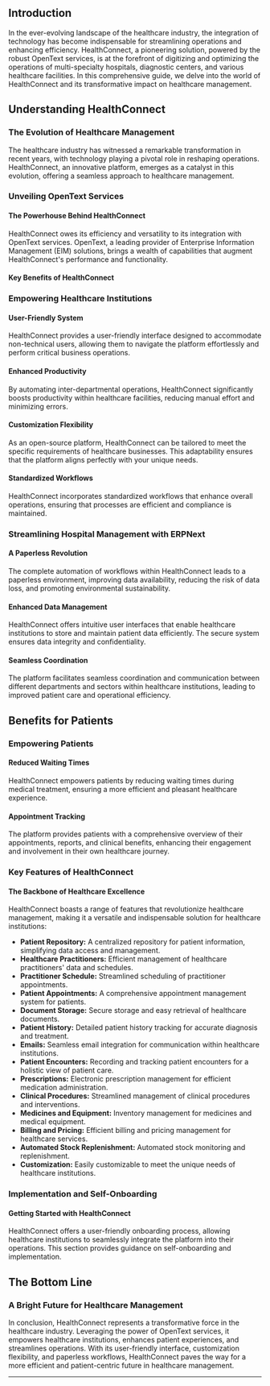 ## Introduction

In the ever-evolving landscape of the healthcare industry, the integration of technology has become indispensable for streamlining operations and enhancing efficiency. HealthConnect, a pioneering solution, powered by the robust OpenText services, is at the forefront of digitizing and optimizing the operations of multi-specialty hospitals, diagnostic centers, and various healthcare facilities. In this comprehensive guide, we delve into the world of HealthConnect and its transformative impact on healthcare management.

## **Understanding HealthConnect**

### The Evolution of Healthcare Management

The healthcare industry has witnessed a remarkable transformation in recent years, with technology playing a pivotal role in reshaping operations. HealthConnect, an innovative platform, emerges as a catalyst in this evolution, offering a seamless approach to healthcare management.

### **Unveiling OpenText Services**

#### The Powerhouse Behind HealthConnect

HealthConnect owes its efficiency and versatility to its integration with OpenText services. OpenText, a leading provider of Enterprise Information Management (EIM) solutions, brings a wealth of capabilities that augment HealthConnect's performance and functionality.

#### **Key Benefits of HealthConnect**

### Empowering Healthcare Institutions

#### User-Friendly System

HealthConnect provides a user-friendly interface designed to accommodate non-technical users, allowing them to navigate the platform effortlessly and perform critical business operations.

#### Enhanced Productivity

By automating inter-departmental operations, HealthConnect significantly boosts productivity within healthcare facilities, reducing manual effort and minimizing errors.

#### Customization Flexibility

As an open-source platform, HealthConnect can be tailored to meet the specific requirements of healthcare businesses. This adaptability ensures that the platform aligns perfectly with your unique needs.

#### Standardized Workflows

HealthConnect incorporates standardized workflows that enhance overall operations, ensuring that processes are efficient and compliance is maintained.

### **Streamlining Hospital Management with ERPNext**

#### A Paperless Revolution

The complete automation of workflows within HealthConnect leads to a paperless environment, improving data availability, reducing the risk of data loss, and promoting environmental sustainability.

#### Enhanced Data Management

HealthConnect offers intuitive user interfaces that enable healthcare institutions to store and maintain patient data efficiently. The secure system ensures data integrity and confidentiality.

#### Seamless Coordination

The platform facilitates seamless coordination and communication between different departments and sectors within healthcare institutions, leading to improved patient care and operational efficiency.

## **Benefits for Patients**

### Empowering Patients

#### Reduced Waiting Times

HealthConnect empowers patients by reducing waiting times during medical treatment, ensuring a more efficient and pleasant healthcare experience.

#### Appointment Tracking

The platform provides patients with a comprehensive overview of their appointments, reports, and clinical benefits, enhancing their engagement and involvement in their own healthcare journey.

### **Key Features of HealthConnect**

#### The Backbone of Healthcare Excellence

HealthConnect boasts a range of features that revolutionize healthcare management, making it a versatile and indispensable solution for healthcare institutions:

- **Patient Repository:** A centralized repository for patient information, simplifying data access and management.
- **Healthcare Practitioners:** Efficient management of healthcare practitioners' data and schedules.
- **Practitioner Schedule:** Streamlined scheduling of practitioner appointments.
- **Patient Appointments:** A comprehensive appointment management system for patients.
- **Document Storage:** Secure storage and easy retrieval of healthcare documents.
- **Patient History:** Detailed patient history tracking for accurate diagnosis and treatment.
- **Emails:** Seamless email integration for communication within healthcare institutions.
- **Patient Encounters:** Recording and tracking patient encounters for a holistic view of patient care.
- **Prescriptions:** Electronic prescription management for efficient medication administration.
- **Clinical Procedures:** Streamlined management of clinical procedures and interventions.
- **Medicines and Equipment:** Inventory management for medicines and medical equipment.
- **Billing and Pricing:** Efficient billing and pricing management for healthcare services.
- **Automated Stock Replenishment:** Automated stock monitoring and replenishment.
- **Customization:** Easily customizable to meet the unique needs of healthcare institutions.

### **Implementation and Self-Onboarding**

#### Getting Started with HealthConnect

HealthConnect offers a user-friendly onboarding process, allowing healthcare institutions to seamlessly integrate the platform into their operations. This section provides guidance on self-onboarding and implementation.

## **The Bottom Line**

### A Bright Future for Healthcare Management

In conclusion, HealthConnect represents a transformative force in the healthcare industry. Leveraging the power of OpenText services, it empowers healthcare institutions, enhances patient experiences, and streamlines operations. With its user-friendly interface, customization flexibility, and paperless workflows, HealthConnect paves the way for a more efficient and patient-centric future in healthcare management.

---

